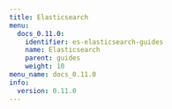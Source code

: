 ```yaml
---
title: Elasticsearch
menu:
  docs_0.11.0:
    identifier: es-elasticsearch-guides
    name: Elasticsearch
    parent: guides
    weight: 10
menu_name: docs_0.11.0
info:
  version: 0.11.0
---
```



